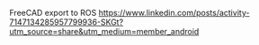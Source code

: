 
FreeCAD export to ROS
https://www.linkedin.com/posts/activity-7147134285957799936-SKGt?utm_source=share&utm_medium=member_android